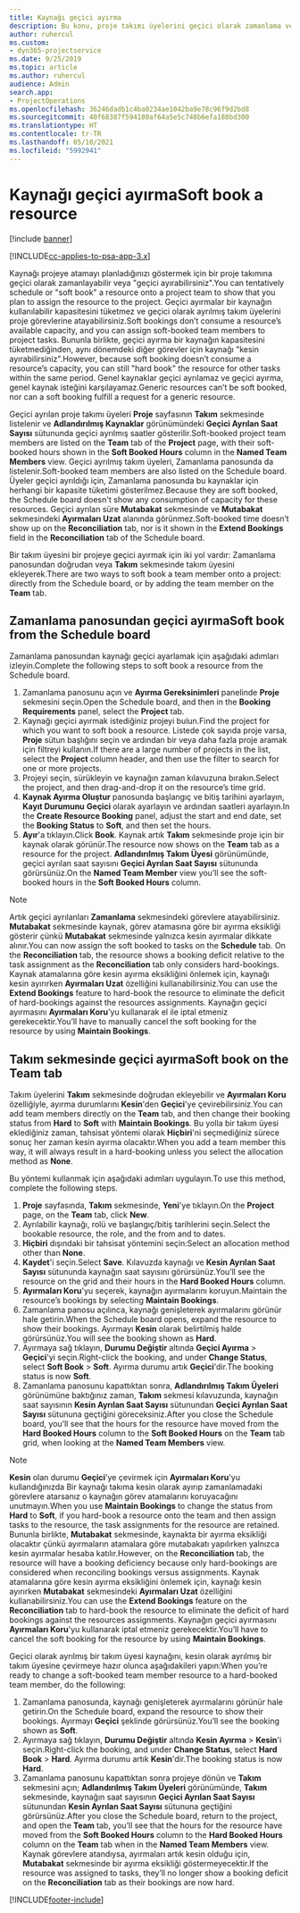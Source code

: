```yaml
---
title: Kaynağı geçici ayırma
description: Bu konu, proje takımı üyelerini geçici olarak zamanlama veya geçici ayırmayla ilgili bilgi sağlar.
author: ruhercul
ms.custom:
- dyn365-projectservice
ms.date: 9/25/2019
ms.topic: article
ms.author: ruhercul
audience: Admin
search.app:
- ProjectOperations
ms.openlocfilehash: 36246dadb1c4ba0234ae1042ba9e78c96f9d2bd8
ms.sourcegitcommit: 40f68387f594180af64a5e5c748b6efa188bd300
ms.translationtype: HT
ms.contentlocale: tr-TR
ms.lasthandoff: 05/10/2021
ms.locfileid: "5992941"
---
```

# <a name="soft-book-a-resource"></a><span data-ttu-id="e963f-103">Kaynağı geçici ayırma</span><span class="sxs-lookup"><span data-stu-id="e963f-103">Soft book a resource</span></span>

[!include [banner](../includes/psa-now-project-operations.md)]

[!INCLUDE[cc-applies-to-psa-app-3.x](../includes/cc-applies-to-psa-app-3x.md)]

<span data-ttu-id="e963f-104">Kaynağı projeye atamayı planladığınızı göstermek için bir proje takımına geçici olarak zamanlayabilir veya "geçici ayırabilirsiniz".</span><span class="sxs-lookup"><span data-stu-id="e963f-104">You can tentatively schedule or "soft book" a resource onto a project team to show that you plan to assign the resource to the project.</span></span> <span data-ttu-id="e963f-105">Geçici ayırmalar bir kaynağın kullanılabilir kapasitesini tüketmez ve geçici olarak ayrılmış takım üyelerini proje görevlerine atayabilirsiniz.</span><span class="sxs-lookup"><span data-stu-id="e963f-105">Soft bookings don’t consume a resource’s available capacity, and you can assign soft-booked team members to project tasks.</span></span> <span data-ttu-id="e963f-106">Bununla birlikte, geçici ayırma bir kaynağın kapasitesini tüketmediğinden, aynı dönemdeki diğer görevler için kaynağı "kesin ayırabilirsiniz".</span><span class="sxs-lookup"><span data-stu-id="e963f-106">However, because soft booking doesn’t consume a resource’s capacity, you can still "hard book" the resource for other tasks within the same period.</span></span> <span data-ttu-id="e963f-107">Genel kaynaklar geçici ayrılamaz ve geçici ayırma, genel kaynak isteğini karşılayamaz.</span><span class="sxs-lookup"><span data-stu-id="e963f-107">Generic resources can’t be soft booked, nor can a soft booking fulfill a request for a generic resource.</span></span>

<span data-ttu-id="e963f-108">Geçici ayrılan proje takımı üyeleri **Proje** sayfasının **Takım** sekmesinde listelenir ve **Adlandırılmış Kaynaklar** görünümündeki **Geçici Ayrılan Saat Sayısı** sütununda geçici ayrılmış saatler gösterilir.</span><span class="sxs-lookup"><span data-stu-id="e963f-108">Soft-booked project team members are listed on the **Team** tab of the **Project** page, with their soft-booked hours shown in the **Soft Booked Hours** column in the **Named Team Members** view.</span></span> <span data-ttu-id="e963f-109">Geçici ayrılmış takım üyeleri, Zamanlama panosunda da listelenir.</span><span class="sxs-lookup"><span data-stu-id="e963f-109">Soft-booked team members are also listed on the Schedule board.</span></span> <span data-ttu-id="e963f-110">Üyeler geçici ayrıldığı için, Zamanlama panosunda bu kaynaklar için herhangi bir kapasite tüketimi gösterilmez.</span><span class="sxs-lookup"><span data-stu-id="e963f-110">Because they are soft booked, the Schedule board doesn't show any consumption of capacity for these resources.</span></span> <span data-ttu-id="e963f-111">Geçici ayrılan süre **Mutabakat** sekmesinde ve **Mutabakat** sekmesindeki **Ayırmaları Uzat** alanında görünmez.</span><span class="sxs-lookup"><span data-stu-id="e963f-111">Soft-booked time doesn’t show up on the **Reconciliation** tab, nor is it shown in the **Extend Bookings** field in the **Reconciliation** tab of the Schedule board.</span></span> 

<span data-ttu-id="e963f-112">Bir takım üyesini bir projeye geçici ayırmak için iki yol vardır: Zamanlama panosundan doğrudan veya **Takım** sekmesinde takım üyesini ekleyerek.</span><span class="sxs-lookup"><span data-stu-id="e963f-112">There are two ways to soft book a team member onto a project: directly from the Schedule board, or by adding the team member on the **Team** tab.</span></span> 

## <a name="soft-book-from-the-schedule-board"></a><span data-ttu-id="e963f-113">Zamanlama panosundan geçici ayırma</span><span class="sxs-lookup"><span data-stu-id="e963f-113">Soft book from the Schedule board</span></span>
<span data-ttu-id="e963f-114">Zamanlama panosundan kaynağı geçici ayarlamak için aşağıdaki adımları izleyin.</span><span class="sxs-lookup"><span data-stu-id="e963f-114">Complete the following steps to soft book a resource from the Schedule board.</span></span> 

1. <span data-ttu-id="e963f-115">Zamanlama panosunu açın ve **Ayırma Gereksinimleri** panelinde **Proje** sekmesini seçin.</span><span class="sxs-lookup"><span data-stu-id="e963f-115">Open the Schedule board, and then in the **Booking Requirements** panel, select the **Project** tab.</span></span>
2. <span data-ttu-id="e963f-116">Kaynağı geçici ayırmak istediğiniz projeyi bulun.</span><span class="sxs-lookup"><span data-stu-id="e963f-116">Find the project for which you want to soft book a resource.</span></span> <span data-ttu-id="e963f-117">Listede çok sayıda proje varsa, **Proje** sütun başlığını seçin ve ardından bir veya daha fazla proje aramak için filtreyi kullanın.</span><span class="sxs-lookup"><span data-stu-id="e963f-117">If there are a large number of projects in the list, select the **Project** column header, and then use the filter to search for one or more projects.</span></span>
3. <span data-ttu-id="e963f-118">Projeyi seçin, sürükleyin ve kaynağın zaman kılavuzuna bırakın.</span><span class="sxs-lookup"><span data-stu-id="e963f-118">Select the project, and then drag-and-drop it on the resource’s time grid.</span></span>
5. <span data-ttu-id="e963f-119">**Kaynak Ayırma Oluştur** panosunda başlangıç ve bitiş tarihini ayarlayın, **Kayıt Durumunu** **Geçici** olarak ayarlayın ve ardından saatleri ayarlayın.</span><span class="sxs-lookup"><span data-stu-id="e963f-119">In the **Create Resource Booking** panel, adjust the start and end date, set the **Booking Status** to **Soft**, and then set the hours.</span></span> 
6. <span data-ttu-id="e963f-120">**Ayır**'a tıklayın.</span><span class="sxs-lookup"><span data-stu-id="e963f-120">Click **Book**.</span></span> <span data-ttu-id="e963f-121">Kaynak artık **Takım** sekmesinde proje için bir kaynak olarak görünür.</span><span class="sxs-lookup"><span data-stu-id="e963f-121">The resource now shows on the **Team** tab as a resource for the project.</span></span> <span data-ttu-id="e963f-122">**Adlandırılmış Takım Üyesi** görünümünde, geçici ayrılan saat sayısını **Geçici Ayrılan Saat Sayısı** sütununda görürsünüz.</span><span class="sxs-lookup"><span data-stu-id="e963f-122">On the **Named Team Member** view you’ll see the soft-booked hours in the **Soft Booked Hours** column.</span></span>

> [!NOTE]
> <span data-ttu-id="e963f-123">Artık geçici ayrılanları **Zamanlama** sekmesindeki görevlere atayabilirsiniz. **Mutabakat** sekmesinde kaynak, görev atamasına göre bir ayırma eksikliği gösterir çünkü **Mutabakat** sekmesinde yalnızca kesin ayırmalar dikkate alınır.</span><span class="sxs-lookup"><span data-stu-id="e963f-123">You can now assign the soft booked to tasks on the **Schedule** tab. On the **Reconciliation** tab, the resource shows a booking deficit relative to the task assignment as the **Reconciliation** tab only considers hard-bookings.</span></span> <span data-ttu-id="e963f-124">Kaynak atamalarına göre kesin ayırma eksikliğini önlemek için, kaynağı kesin ayırırken **Ayırmaları Uzat** özelliğini kullanabilirsiniz.</span><span class="sxs-lookup"><span data-stu-id="e963f-124">You can use the **Extend Bookings** feature to hard-book the resource to eliminate the deficit of hard-bookings against the resources assignments.</span></span> <span data-ttu-id="e963f-125">Kaynağın geçici ayırmasını **Ayırmaları Koru**'yu kullanarak el ile iptal etmeniz gerekecektir.</span><span class="sxs-lookup"><span data-stu-id="e963f-125">You’ll have to manually cancel the soft booking for the resource by using **Maintain Bookings**.</span></span>

## <a name="soft-book-on-the-team-tab"></a><span data-ttu-id="e963f-126">Takım sekmesinde geçici ayırma</span><span class="sxs-lookup"><span data-stu-id="e963f-126">Soft book on the Team tab</span></span>

<span data-ttu-id="e963f-127">Takım üyelerini **Takım** sekmesinde doğrudan ekleyebilir ve **Ayırmaları Koru** özelliğiyle, ayırma durumlarını **Kesin**'den **Geçici**'ye çevirebilirsiniz.</span><span class="sxs-lookup"><span data-stu-id="e963f-127">You can add team members directly on the **Team** tab, and then change their booking status from **Hard** to **Soft** with **Maintain Bookings**.</span></span> <span data-ttu-id="e963f-128">Bu yolla bir takım üyesi eklediğiniz zaman, tahsisat yöntemi olarak **Hiçbiri**'ni seçmediğiniz sürece sonuç her zaman kesin ayırma olacaktır.</span><span class="sxs-lookup"><span data-stu-id="e963f-128">When you add a team member this way, it will always result in a hard-booking unless you select the allocation method as **None**.</span></span>

<span data-ttu-id="e963f-129">Bu yöntemi kullanmak için aşağıdaki adımları uygulayın.</span><span class="sxs-lookup"><span data-stu-id="e963f-129">To use this method, complete the following steps.</span></span>

1. <span data-ttu-id="e963f-130">**Proje** sayfasında, **Takım** sekmesinde, **Yeni**'ye tıklayın.</span><span class="sxs-lookup"><span data-stu-id="e963f-130">On the **Project** page, on the **Team** tab, click **New**.</span></span>
2. <span data-ttu-id="e963f-131">Ayrılabilir kaynağı, rolü ve başlangıç/bitiş tarihlerini seçin.</span><span class="sxs-lookup"><span data-stu-id="e963f-131">Select the bookable resource, the role, and the from and to dates.</span></span>
3. <span data-ttu-id="e963f-132">**Hiçbiri** dışındaki bir tahsisat yöntemini seçin:</span><span class="sxs-lookup"><span data-stu-id="e963f-132">Select an allocation method other than **None**.</span></span>
4. <span data-ttu-id="e963f-133">**Kaydet**'i seçin.</span><span class="sxs-lookup"><span data-stu-id="e963f-133">Select **Save**.</span></span> <span data-ttu-id="e963f-134">Kılavuzda kaynağı ve **Kesin Ayrılan Saat Sayısı** sütununda kaynağın saat sayısını görürsünüz.</span><span class="sxs-lookup"><span data-stu-id="e963f-134">You’ll see the resource on the grid and their hours in the **Hard Booked Hours** column.</span></span>
5. <span data-ttu-id="e963f-135">**Ayırmaları Koru**'yu seçerek, kaynağın ayırmalarını koruyun.</span><span class="sxs-lookup"><span data-stu-id="e963f-135">Maintain the resource’s bookings by selecting **Maintain Bookings**.</span></span>
6. <span data-ttu-id="e963f-136">Zamanlama panosu açılınca, kaynağı genişleterek ayırmalarını görünür hale getirin.</span><span class="sxs-lookup"><span data-stu-id="e963f-136">When the Schedule board opens, expand the resource to show their bookings.</span></span> <span data-ttu-id="e963f-137">Ayırmayı **Kesin** olarak belirtilmiş halde görürsünüz.</span><span class="sxs-lookup"><span data-stu-id="e963f-137">You will see the booking shown as **Hard**.</span></span>
7. <span data-ttu-id="e963f-138">Ayırmaya sağ tıklayın, **Durumu Değiştir** altında **Geçici Ayırma** \> **Geçici**'yi seçin.</span><span class="sxs-lookup"><span data-stu-id="e963f-138">Right-click the booking, and under **Change Status**, select **Soft Book** \> **Soft**.</span></span> <span data-ttu-id="e963f-139">Ayırma durumu artık **Geçici**'dir.</span><span class="sxs-lookup"><span data-stu-id="e963f-139">The booking status is now **Soft**.</span></span>
8. <span data-ttu-id="e963f-140">Zamanlama panosunu kapattıktan sonra, **Adlandırılmış Takım Üyeleri** görünümüne baktığınız zaman, **Takım** sekmesi kılavuzunda, kaynağın saat sayısının **Kesin Ayrılan Saat Sayısı** sütunundan **Geçici Ayrılan Saat Sayısı** sütununa geçtiğini göreceksiniz.</span><span class="sxs-lookup"><span data-stu-id="e963f-140">After you close the Schedule board, you’ll see that the hours for the resource have moved from the **Hard Booked Hours** column to the **Soft Booked Hours** on the **Team** tab grid, when looking at the **Named Team Members** view.</span></span>

> [!NOTE]
> <span data-ttu-id="e963f-141">**Kesin** olan durumu **Geçici**'ye çevirmek için **Ayırmaları Koru**'yu kullandığınızda Bir kaynağı takıma kesin olarak ayırıp zamanlamadaki görevlere atarsanız o kaynağın görev atamalarını koruyacağını unutmayın.</span><span class="sxs-lookup"><span data-stu-id="e963f-141">When you use **Maintain Bookings** to change the status from **Hard** to **Soft**, if you hard-book a resource onto the team and then assign tasks to the resource, the task assignments for the resource are retained.</span></span> <span data-ttu-id="e963f-142">Bununla birlikte, **Mutabakat** sekmesinde, kaynakta bir ayırma eksikliği olacaktır çünkü ayırmaların atamalara göre mutabakatı yapılırken yalnızca kesin ayırmalar hesaba katılır.</span><span class="sxs-lookup"><span data-stu-id="e963f-142">However, on the **Reconciliation** tab, the resource will have a booking deficiency because only hard-bookings are considered when reconciling bookings versus assignments.</span></span> <span data-ttu-id="e963f-143">Kaynak atamalarına göre kesin ayırma eksikliğini önlemek için, kaynağı kesin ayırırken **Mutabakat** sekmesindeki **Ayırmaları Uzat** özelliğini kullanabilirsiniz.</span><span class="sxs-lookup"><span data-stu-id="e963f-143">You can use the **Extend Bookings** feature on the **Reconciliation** tab to hard-book the resource to eliminate the deficit of hard bookings against the resources assignments.</span></span> <span data-ttu-id="e963f-144">Kaynağın geçici ayırmasını **Ayırmaları Koru**'yu kullanarak iptal etmeniz gerekecektir.</span><span class="sxs-lookup"><span data-stu-id="e963f-144">You’ll have to cancel the soft booking for the resource by using **Maintain Bookings**.</span></span>

<span data-ttu-id="e963f-145">Geçici olarak ayrılmış bir takım üyesi kaynağını, kesin olarak ayrılmış bir takım üyesine çevirmeye hazır olunca aşağıdakileri yapın:</span><span class="sxs-lookup"><span data-stu-id="e963f-145">When you’re ready to change a soft-booked team member resource to a hard-booked team member, do the following:</span></span>

1. <span data-ttu-id="e963f-146">Zamanlama panosunda, kaynağı genişleterek ayırmalarını görünür hale getirin.</span><span class="sxs-lookup"><span data-stu-id="e963f-146">On the Schedule board, expand the resource to show their bookings.</span></span> <span data-ttu-id="e963f-147">Ayırmayı **Geçici** şeklinde görürsünüz.</span><span class="sxs-lookup"><span data-stu-id="e963f-147">You’ll see the booking shown as **Soft**.</span></span>
2. <span data-ttu-id="e963f-148">Ayırmaya sağ tıklayın, **Durumu Değiştir** altında **Kesin Ayırma** \> **Kesin**'i seçin.</span><span class="sxs-lookup"><span data-stu-id="e963f-148">Right-click the booking, and under **Change Status**, select **Hard Book** \> **Hard**.</span></span> <span data-ttu-id="e963f-149">Ayırma durumu artık **Kesin**'dir.</span><span class="sxs-lookup"><span data-stu-id="e963f-149">The booking status is now **Hard**.</span></span>
3. <span data-ttu-id="e963f-150">Zamanlama panosunu kapattıktan sonra projeye dönün ve **Takım** sekmesini açın; **Adlandırılmış Takım Üyeleri** görünümünde, **Takım** sekmesinde, kaynağın saat sayısının **Geçici Ayrılan Saat Sayısı** sütunundan **Kesin Ayrılan Saat Sayısı** sütununa geçtiğini görürsünüz.</span><span class="sxs-lookup"><span data-stu-id="e963f-150">After you close the Schedule board, return to the project, and open the **Team** tab, you’ll see that the hours for the resource have moved from the **Soft Booked Hours** column to the **Hard Booked Hours** column on the **Team** tab when in the **Named Team Members** view.</span></span> <span data-ttu-id="e963f-151">Kaynak görevlere atandıysa, ayırmaları artık kesin olduğu için, **Mutabakat** sekmesinde bir ayırma eksikliği göstermeyecektir.</span><span class="sxs-lookup"><span data-stu-id="e963f-151">If the resource was assigned to tasks, they’ll no longer show a booking deficit on the **Reconciliation** tab as their bookings are now hard.</span></span>



[!INCLUDE[footer-include](../includes/footer-banner.md)]